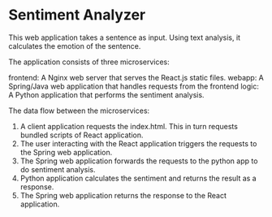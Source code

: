 # Sentiment Analyzer
This web application takes a sentence as input. Using text analysis, it calculates
the emotion of the sentence.

The application consists of three microservices:

frontend: A Nginx web server that serves the React.js static files.
webapp: A Spring/Java web application that handles requests from the frontend
logic: A Python application that performs the sentiment analysis.

The data flow between the microservices:
1. A client application requests the index.html. This in turn requests bundled
scripts of React application.
2. The user interacting with the React application triggers the requests to
the Spring web application.
3. The Spring web application forwards the requests to the python app to do
sentiment analysis.
4. Python application calculates the sentiment and returns the result as a response.
5. The Spring web application returns the response to the React application.
